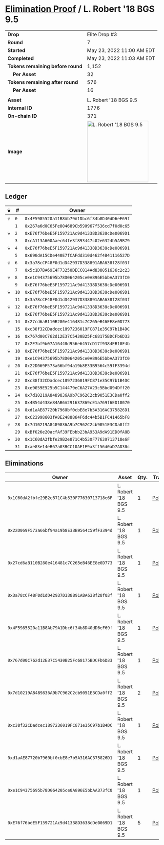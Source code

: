 # [Elimination Proof](./readme.md) / L. Robert &#039;18 BGS 9.5

|||
|---|---|
| **Drop** | Elite Drop #3 |
| **Round** | 7 |
| **Started** | May 23, 2022 11:00 AM EDT |
| **Completed** | May 23, 2022 11:03 AM EDT |
| **Tokens remaining before round** | 1,152 |
| **&nbsp;&nbsp;&nbsp;&nbsp;Per Asset** | 32 |
| **Tokens remaining after round** | 576 |
| **&nbsp;&nbsp;&nbsp;&nbsp;Per Asset** | 16 |
| | |
| **Asset** | L. Robert &#039;18 BGS 9.5 |
| **Internal ID** | 1776 |
| **On-chain ID** | 371 |
| **Image** | <img src="https://tcdn.blokpax.com/9648a5d9-186a-4ea8-b6c8-ed6c6c98488d/6f64433e667d14eb8eda30f67ab9ebd14585569248978e2539408dfd105fe9ed.png" height="200" alt="L. Robert &#039;18 BGS 9.5" /> |

## Ledger

| 💀 | # | Owner |
| --- | --- | --- |
| 💀 | `0` | `0x4F5985520a11B8Ab79A1Dbc6f34b8D40dD6eF69f` |
|  | `1` | `0x267a6d0C65Fe804689Cb590967f536cd7f0d0c65` |
| 💀 | `2` | `0xE76f76beE5F159721Ac9d41338D3638cDe0069D1` |
|  | `3` | `0xcA113A600Aaec64fe3f893447c02e6324b5A9B79` |
| 💀 | `4` | `0xE76f76beE5F159721Ac9d41338D3638cDe0069D1` |
|  | `5` | `0x690dA15CDe440E7fCAFdd310d462f4B41116527D` |
| 💀 | `6` | `0x3a78cCF48F0d1dD42937D338891ABA638f28f03f` |
|  | `7` | `0x5c1D7BA69E4F73250DECC014Ad838051636c2c23` |
| 💀 | `8` | `0xe1C94375695b78D064205ce0A896E5bbAA373fC0` |
|  | `9` | `0xE76f76beE5F159721Ac9d41338D3638cDe0069D1` |
| 💀 | `10` | `0xE76f76beE5F159721Ac9d41338D3638cDe0069D1` |
|  | `11` | `0x3a78cCF48F0d1dD42937D338891ABA638f28f03f` |
| 💀 | `12` | `0xE76f76beE5F159721Ac9d41338D3638cDe0069D1` |
|  | `13` | `0xE76f76beE5F159721Ac9d41338D3638cDe0069D1` |
| 💀 | `14` | `0x27cd6aB110B280e416481c7C265eB46EE8e0D773` |
|  | `15` | `0xc38f32CDadcec1897236019FC871e35C97b1B4DC` |
| 💀 | `16` | `0x767d00C762d12E37C5430B25Fc68175BDCFb6D33` |
|  | `17` | `0x2E7bf9b07A16448d956e6457cD17f9384EB10F4b` |
| 💀 | `18` | `0xE76f76beE5F159721Ac9d41338D3638cDe0069D1` |
|  | `19` | `0xe1C94375695b78D064205ce0A896E5bbAA373fC0` |
| 💀 | `20` | `0x22D069F573a66bf94a19b8E33B9564c59fF3394d` |
|  | `21` | `0xE76f76beE5F159721Ac9d41338D3638cDe0069D1` |
| 💀 | `22` | `0xc38f32CDadcec1897236019FC871e35C97b1B4DC` |
|  | `23` | `0xe9059E525b5C144479eC6A27A23c5Bbd094Dff20` |
| 💀 | `24` | `0x7d10219A8489836A9b7C962C2cb9051E3CDa0ff2` |
|  | `25` | `0x4B54d438e84AB6A291637869cE1a769f6ED18070` |
| 💀 | `26` | `0xd1aAE87720b7960bf0cbE8e7b5A316AC375826D1` |
|  | `27` | `0xC23998603fA0E2488864F6dc44b5B1FC41465bF8` |
| 💀 | `28` | `0x7d10219A8489836A9b7C962C2cb9051E3CDa0ff2` |
|  | `29` | `0xBf026e20acfAf39FEbbb23bA953A9dA91ED0fA8B` |
| 💀 | `30` | `0x1C60dA2fbfe29B2e871C4b530F77630713718e6F` |
|  | `31` | `0xae83e14eB67a03BCC10AE1E9a3f156d0aD7AD30c` |


## Eliminations

| Owner | Asset | Qty. | Transaction |
| --- | --- | --- | --- |
| `0x1C60dA2fbfe29B2e871C4b530F77630713718e6F` | L. Robert '18 BGS 9.5 | 1 | [Polygonscan](https://polygonscan.com/tx/0x5c537ecf9a0f62520b48d09fe4a6ff67a67704090b0d1f198887ad74c5cc5afd) |
| `0x22D069F573a66bf94a19b8E33B9564c59fF3394d` | L. Robert '18 BGS 9.5 | 1 | [Polygonscan](https://polygonscan.com/tx/0x913f59eb28d47919ef5b54c06ed300d5b138dedfb08e2d2d33eba395f5a3e9fa) |
| `0x27cd6aB110B280e416481c7C265eB46EE8e0D773` | L. Robert '18 BGS 9.5 | 1 | [Polygonscan](https://polygonscan.com/tx/0xc246752c10d549d62721a4f5bcbaf6472a8acc70b49b91838e8fa556025edf00) |
| `0x3a78cCF48F0d1dD42937D338891ABA638f28f03f` | L. Robert '18 BGS 9.5 | 1 | [Polygonscan](https://polygonscan.com/tx/0x09911ef8b26d4c790a888aeb5606961665aaecb53749595b97639b4c400fc546) |
| `0x4F5985520a11B8Ab79A1Dbc6f34b8D40dD6eF69f` | L. Robert '18 BGS 9.5 | 1 | [Polygonscan](https://polygonscan.com/tx/0xc2bd00cd66ac610e23be90faf564a9ef9c09f4eb30ae5829d97f2e628fdb240e) |
| `0x767d00C762d12E37C5430B25Fc68175BDCFb6D33` | L. Robert '18 BGS 9.5 | 1 | [Polygonscan](https://polygonscan.com/tx/0xff643d358fd8c711fb2ac0542ea6dff4014a3d430cdd76807ccf869a57349b4f) |
| `0x7d10219A8489836A9b7C962C2cb9051E3CDa0ff2` | L. Robert '18 BGS 9.5 | 2 | [Polygonscan](https://polygonscan.com/tx/0xaa4468499d77d33b4e3035d75e80cb5e4c64ef1766702317ac619c89464ad874) |
| `0xc38f32CDadcec1897236019FC871e35C97b1B4DC` | L. Robert '18 BGS 9.5 | 1 | [Polygonscan](https://polygonscan.com/tx/0x01ecc500fc720577bbb087a5028083d22ae9dd39c5d166a25e908c660c469d9c) |
| `0xd1aAE87720b7960bf0cbE8e7b5A316AC375826D1` | L. Robert '18 BGS 9.5 | 1 | [Polygonscan](https://polygonscan.com/tx/0xe846070ad5795ca5219a2d9835f6b33e0a0f1697cd051b370ade82fcc5c5c4cb) |
| `0xe1C94375695b78D064205ce0A896E5bbAA373fC0` | L. Robert '18 BGS 9.5 | 1 | [Polygonscan](https://polygonscan.com/tx/0xa5543cb97bb8fe1da3e6897252bfef38026a0c5931d2a0a11fe8ac9a6b17a30c) |
| `0xE76f76beE5F159721Ac9d41338D3638cDe0069D1` | L. Robert '18 BGS 9.5 | 5 | [Polygonscan](https://polygonscan.com/tx/0xc7935a4a491578168d6119799c4723844ac481d9cbf9f6d45fd1dc96cf0a1470) |
